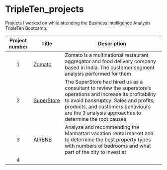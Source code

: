 # TripleTen_projects
Projects I worked on while attending the Business Intelligence Analysis TripleTen Bootcamp.


| Project number | Title | Description |
| :-----------: | ----------- |----------- |
| 1 | [Zomato](https://docs.google.com/document/d/1WgjWCo8Hh8r7DMTNAksQ_tLu0Cp8dxakIMxzOVZmAtE/edit?usp=sharing)| Zomato is a multinational restaurant aggregator and food delivery company based in India. The customer segment analysis performed for them |
| 2 | [SuperStore](https://public.tableau.com/views/MohammedJamal-Sprint5project/SuperstoreReturnStory?:language=en-GB&publish=yes&:sid=&:redirect=auth&:display_count=n&:origin=viz_share_link) | The SuperStore had hired us as a consultant to review the superstore’s operations and increase its profitability to avoid bankruptcy. Sales and profits, products, and customers behaviours are the  3 analysis approaches to determine the root causes |
| 3 | [AIRBNB](https://docs.google.com/spreadsheets/d/11i3aqCXszc2oZCpY1NSJNMf32R4REKSCPQ68OF6dxXU/edit?usp=sharing) | Analyze and recommending the Manhattan vacation rental market and to determine the best property types with numbers of bedrooms and what part of the city to invest at|
| 4 |  |  |
